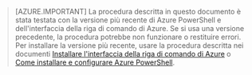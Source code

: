 > [AZURE.IMPORTANT] La procedura descritta in questo documento è stata testata con la versione più recente di Azure PowerShell e dell'interfaccia della riga di comando di Azure. Se si usa una versione precedente, la procedura potrebbe non funzionare o restituire errori. Per installare la versione più recente, usare la procedura descritta nei documenti [Installare l'interfaccia della riga di comando di Azure](../articles/xplat-cli-install.md) o [Come installare e configurare Azure PowerShell](../articles/powershell-install-configure.md).

<!---HONumber=AcomDC_0427_2016-->